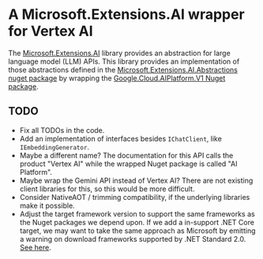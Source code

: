 # A Microsoft.Extensions.AI wrapper for Vertex AI

The [Microsoft.Extensions.AI](https://learn.microsoft.com/en-us/dotnet/ai/microsoft-extensions-ai)
library provides an abstraction for large language model (LLM) APIs. This library provides an implementation
of those abstractions defined in the
[Microsoft.Extensions.AI.Abstractions nuget package](https://www.nuget.org/packages/Microsoft.Extensions.AI.Abstractions)
by wrapping the
[Google.Cloud.AIPlatform.V1 Nuget package](https://www.nuget.org/packages/Google.Cloud.AIPlatform.V1).

## TODO

* Fix all TODOs in the code.
* Add an implementation of interfaces besides `IChatClient`, like `IEmbeddingGenerator`.
* Maybe a different name? The documentation for this API calls the product "Vertex AI" while the wrapped
  Nuget package is called "AI Platform".
* Maybe wrap the Gemini API instead of Vertex AI? There are not existing client libraries for this,
  so this would be more difficult.
* Consider NativeAOT / trimming compatibility, if the underlying libraries make it possible.
* Adjust the target framework version to support the same frameworks as the Nuget packages we depend
  upon. If we add a in-support .NET Core target, we may want to take the same approach as Microsoft
  by emitting a warning on download frameworks supported by .NET Standard 2.0.
  [See here](https://github.com/dotnet/runtime/blob/367865bf4540921ac4f16b404275e181698a2272/eng/packaging.targets#L209-L214).
